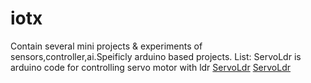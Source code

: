 # iotx
Contain several mini projects &amp; experiments of sensors,controller,ai.Speificly arduino based projects.
List:
ServoLdr is arduino code for controlling servo motor with ldr
[ServoLdr](https://github.com/riyadhbd/iotx/blob/master/ServoLdr/Ldrservocc.JPG)
[ServoLdr](https://github.com/riyadhbd/iotx/tree/master/ServoLdr)
